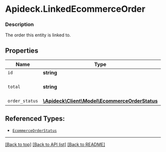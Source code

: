 # Apideck.LinkedEcommerceOrder

### Description

The order this entity is linked to.

## Properties
Name | Type | Description | Notes
------------ | ------------- | ------------- | -------------
`id` | **string** |  | [optional] 
`total` | **string** | The total amount of the order. | [optional] 
`order_status` | [**\Apideck\Client\Model\EcommerceOrderStatus**](EcommerceOrderStatus.md) |  | [optional] 





## Referenced Types:


* [`EcommerceOrderStatus`](EcommerceOrderStatus.md)

---

[[Back to top]](#) [[Back to API list]](../../../../README.md#documentation-for-api-endpoints) [[Back to README]](../../../../README.md)


